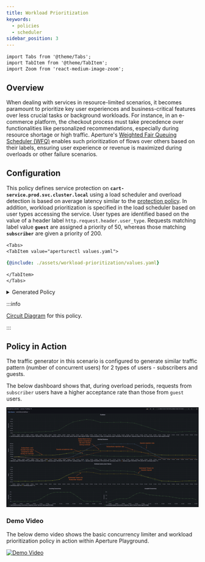 ```yaml
---
title: Workload Prioritization
keywords:
  - policies
  - scheduler
sidebar_position: 3
---
```


```mdx-code-block
import Tabs from '@theme/Tabs';
import TabItem from '@theme/TabItem';
import Zoom from 'react-medium-image-zoom';
```

## Overview

When dealing with services in resource-limited scenarios, it becomes paramount
to prioritize key user experiences and business-critical features over less
crucial tasks or background workloads. For instance, in an e-commerce platform,
the checkout process must take precedence over functionalities like personalized
recommendations, especially during resource shortage or high traffic. Aperture's
[Weighted Fair Queuing Scheduler (WFQ)](/concepts/flow-control/components/load-scheduler.md#scheduler)
enables such prioritization of flows over others based on their labels, ensuring
user experience or revenue is maximized during overloads or other failure
scenarios.

## Configuration

This policy defines service protection on
**`cart-service.prod.svc.cluster.local`** using a load scheduler and overload
detection is based on average latency similar to the
[protection policy](average-latency-feedback.md). In addition, workload
prioritization is specified in the load scheduler based on user types accessing
the service. User types are identified based on the value of a header label
`http.request.header.user_type`. Requests matching label value **`guest`** are
assigned a priority of 50, whereas those matching **`subscriber`** are given a
priority of 200.

```mdx-code-block
<Tabs>
<TabItem value="aperturectl values.yaml">
```

```yaml
{@include: ./assets/workload-prioritization/values.yaml}
```

```mdx-code-block
</TabItem>
</Tabs>
```

<details><summary>Generated Policy</summary>
<p>

```yaml
{@include: ./assets/workload-prioritization/policy.yaml}
```

</p>
</details>

:::info

[Circuit Diagram](./assets/workload-prioritization/graph.mmd.svg) for this
policy.

:::

## Policy in Action

The traffic generator in this scenario is configured to generate similar traffic
pattern (number of concurrent users) for 2 types of users - subscribers and
guests.

The below dashboard shows that, during overload periods, requests from
`subscriber` users have a higher acceptance rate than those from `guest` users.

<Zoom>

![Workload Prioritization](./assets/workload-prioritization/dashboard.png)

</Zoom>

### Demo Video

The below demo video shows the basic concurrency limiter and workload
prioritization policy in action within Aperture Playground.

[![Demo Video](https://img.youtube.com/vi/m070bAvrDHM/0.jpg)](https://www.youtube.com/watch?v=m070bAvrDHM)
